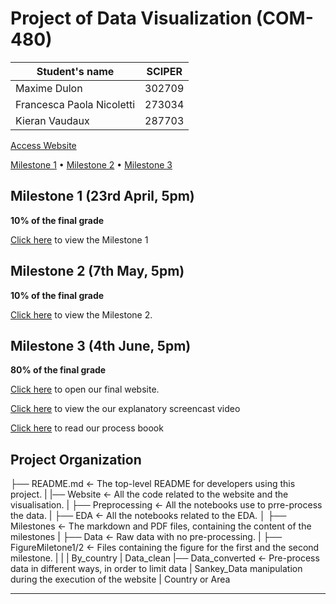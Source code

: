 # Project of Data Visualization (COM-480)

| Student's name | SCIPER |
| -------------- | ------ |
|Maxime Dulon|302709|
|Francesca Paola Nicoletti |273034|
| Kieran Vaudaux| 287703|

[Access Website](https://com-480-data-visualization.github.io/datavis-project-2022-NoMoreBarPlots/Website/index.html)

[Milestone 1](#milestone-1) • [Milestone 2](#milestone-2) • [Milestone 3](#milestone-3)

## Milestone 1 (23rd April, 5pm)

**10% of the final grade**

[Click here](./Milestones/Milestone1.md) to view the Milestone 1

## Milestone 2 (7th May, 5pm)

**10% of the final grade**

[Click here](./Milestones/Milestone2.md) to view the Milestone 2.

## Milestone 3 (4th June, 5pm)

**80% of the final grade**

[Click here](https://com-480-data-visualization.github.io/datavis-project-2022-NoMoreBarPlots/Website/index.html) to open our final website.

[Click here](https://drive.google.com/file/d/1qm9KdHp3C9BN-af7xbv9vegChlv6bq12/view?usp=sharing) to view the our explanatory screencast video

[Click here](./Milestones/) to read our process boook

## Project Organization

├── README.md          <- The top-level README for developers using this project.
|
|── Website            <- All the code related to the website and the visualisation.
|
├── Preprocessing      <- All the notebooks use to prre-process the data.
|
├── EDA                <- All the notebooks related to the EDA.
│
├── Milestones         <- The markdown and PDF files, containing the content of the milestones
|
├── Data               <- Raw data with no pre-processing.
|
├── FigureMiletone1/2  <- Files containing the figure for the first and the second milestone.
|
|
|   By_country
|   Data_clean
|── Data_converted     <- Pre-process data in different ways, in order to limit data 
|   Sankey_Data           manipulation during the execution of the website
|   Country or Area

---

